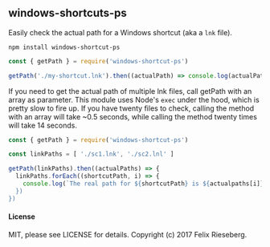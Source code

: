 ## windows-shortcuts-ps
Easily check the actual path for a Windows shortcut (aka a `lnk` file).
```
npm install windows-shortcut-ps
```

```js
const { getPath } = require('windows-shortcut-ps')

getPath('./my-shortcut.lnk').then((actualPath) => console.log(actualPath))
```

If you need to get the actual path of multiple lnk files, call getPath with an array as parameter.
This module uses Node's `exec` under the hood, which is pretty slow to fire up. If you have twenty
files to check, calling the method with an array will take ~0.5 seconds, while calling the method
twenty times will take 14 seconds.


```js
const { getPath } = require('windows-shortcut-ps')

const linkPaths = [ './sc1.lnk', './sc2.lnl' ]

getPath(linkPaths).then((actualPaths) => {
  linkPaths.forEach((shortcutPath, i) => {
    console.log(`The real path for ${shortcutPath} is ${actualpaths[i]})
  })
})
```

#### License
MIT, please see LICENSE for details. Copyright (c) 2017 Felix Rieseberg.

